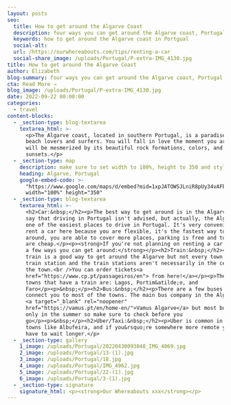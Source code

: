 ```yaml
---
layout: posts
seo:
  title: How to get around the Algarve Coast
  description: four ways you can get around the Algarve coast, Portugal
  keywords: how to get around the Algarve coast in Portgual
  social-alt:
  url: /https://ourwhereabouts.com/tips/renting-a-car
  social-share_image: /uploads/Portugal/P-extra-IMG_4130.jpg
title: How to get around the Algarve Coast
author: Elizabeth
blog-summary: four ways you can get around the Algarve coast, Portugal
cta: Read More →
blog_image: /uploads/Portugal/P-extra-IMG_4130.jpg
date: 2022-09-22 00:00:00
categories:
  - travel
content-blocks:
  - _section-type: blog-textarea
    textarea_html: >-
      <p>The Algarve coast, located in southern Portugal, is a paradise for
      beach lovers and surfers. You will fall in love the moment you arrive and
      will be mesmerized by its beautiful rock formations, colors, and gorgeous
      sunsets.</p>
  - _section-type: map
    description: make sure to set width to 100%, height to 350 and style to border 2
    heading: Algarve, Portugal
    google-embed-code: >-
      "https://www.google.com/maps/d/embed?mid=1xpJATOWSJLniR8pUy34vAFbOiN4CXSg&ehbc=2E312F"
      width="100%" height="350"
  - _section-type: blog-textarea
    textarea_html: >-
      <h2>Car:&nbsp;</h2><p>The best way to get around is in the Algarve. They
      say that driving in Portugal isn't advised, but actually, the Algarve is
      one of the easiest places to drive in Portugal. It's very convenient to
      rent a car here because you are flexible, it's the fastest way to get
      around, you are able to cover more places, parking is free and toll roads
      are cheap.</p><p><strong>If you're not planning on renting a car here are
      a few ways you can get around:</strong></p><h2>Train:&nbsp;</h2><p>The
      train is a good way to get around the Algarve but not every town has a
      train station and the train stations aren't necessarily in the center of
      the town.<br />You can order tickets<a
      href="https://www.cp.pt/passageiros/en"> from here!</a></p><p>The main
      towns that have a train are: Lagos, Portim&atilde;o, and
      Faro</p><p>&nbsp;</p><h2>Bus:&nbsp;</h2><p>There are a few buses that
      connect you to most of the towns. The main bus company in the Algarve is
      <a target="_blank" rel="noopener"
      href="https://vamus.pt/en/home-en/">Vamus Algarve</a> but most buses run
      only in the summer so make sure to check before you
      go</p><p>&nbsp;</p><h2>Uber/Taxi:&nbsp;</h2><p>Uber is common in coastal
      towns like Albufeira, and if you&rsquo;re somewhere more remote you might
      have to wait longer.</p>
  - _section-type: gallery
    1_image: /uploads/Portugal/20220430093048_IMG_4069.jpg
    2_image: /uploads/Portugal/13-(1).jpg
    3_image: /uploads/Portugal/18.jpg
    4_image: /uploads/Portugal/IMG_4962.jpg
    5_image: /uploads/Portugal/22-(1).jpg
    6_image: /uploads/Portugal/3-(1).jpg
  - _section-type: signature
    signature_html: <p><strong>Our Whereabouts xxx</strong></p>
---
```

